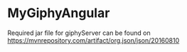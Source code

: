 # MyGiphyAngular

Required jar file for giphyServer can be found on https://mvnrepository.com/artifact/org.json/json/20160810
